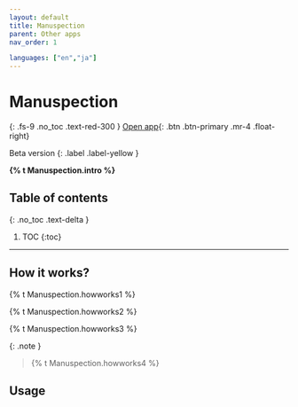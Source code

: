 ```yaml
---
layout: default
title: Manuspection
parent: Other apps
nav_order: 1

languages: ["en","ja"]
---
```


# Manuspection
{: .fs-9 .no_toc .text-red-300 }
<span class="fs-5">
[Open app](http://man-spection.streamlit.app){: .btn .btn-primary .mr-4 .float-right}
</span>
<div markdown="1">
Beta version
{: .label .label-yellow }
</div>

<strong>{% t Manuspection.intro %}</strong>

## Table of contents
{: .no_toc .text-delta }

1. TOC
{:toc}

---

## How it works?

{% t Manuspection.howworks1 %}

{% t Manuspection.howworks2 %}

{% t Manuspection.howworks3 %}


{: .note }
> {% t Manuspection.howworks4 %}


## Usage


<!-- ## Tutorial video -->



